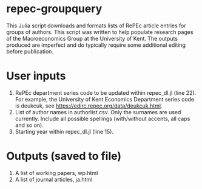 # repec-groupquery
This Julia script downloads and formats lists of RePEc article entries for groups of authors. This script was written to help populate research pages of the Macroeconomics Group at the University of Kent. The outputs produced are imperfect and do typically require some additional editing before publication.

# User inputs
1. RePEc department series code to be updated within repec_dl.jl (line 22). For example, the University of Kent Economics Department series code is deukcuk, see https://edirc.repec.org/data/deukcuk.html.
2. List of author names in authorlist.csv. Only the surnames are used currently. Include all possible spellings (with/without accents, all caps and so on).
3. Starting year within repec_dl.jl (line 15).

# Outputs (saved to file)
1. A list of working papers, wp.html
2. A list of journal articles, ja.html
